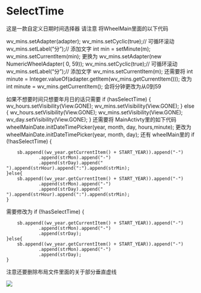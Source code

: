 # SelectTime
这是一款自定义日期时间选择器
请注意
将WheelMain里面的以下代码

wv_mins.setAdapter(adapter); 
wv_mins.setCyclic(true);// 可循环滚动 
wv_mins.setLabel(“分”);// 添加文字 
int min = setMinute(m); 
wv_mins.setCurrentItem(min); 
更换为 
wv_mins.setAdapter(new NumericWheelAdapter( 
0, 59)); 
wv_mins.setCyclic(true);// 可循环滚动 
wv_mins.setLabel(“分”);// 添加文字 
wv_mins.setCurrentItem(m); 
还需要将 
int minute = Integer.valueOf(adapter.getItem(wv_mins.getCurrentItem())); 
改为 
int minute = wv_mins.getCurrentItem(); 
会将分钟更改为从0到59 

如果不想要时间只想要年月日的话只需要 
if (hasSelectTime) { 
wv_hours.setVisibility(View.GONE); 
wv_mins.setVisibility(View.GONE);
    } else {
        wv_hours.setVisibility(View.GONE);
        wv_mins.setVisibility(View.GONE);
        wv_day.setVisibility(View.GONE);
    }
    还需要将 MainActivty里的如下代码 
wheelMainDate.initDateTimePicker(year, month, day, hours,minute); 
更改为 
wheelMainDate.initDateTimePicker(year, month, day); 
还有 wheelMain里的 
if (!hasSelectTime) {

        sb.append((wv_year.getCurrentItem() + START_YEAR)).append("-")
                .append(strMon).append("-")
                .append(strDay).append("  ").append(strHour).append(":").append(strMin);
    }else{
        sb.append((wv_year.getCurrentItem() + START_YEAR)).append("-")
                .append(strMon).append("-")
                .append(strDay).append("  ").append(strHour).append(":").append(strMin);
    }
需要修改为 
if (!hasSelectTime) {

        sb.append((wv_year.getCurrentItem() + START_YEAR)).append("-")
                .append(strMon).append("-")
                .append(strDay);
    }else{
        sb.append((wv_year.getCurrentItem() + START_YEAR)).append("-")
                .append(strMon).append("-")
                .append(strDay);
    }
   注意还要删除布局文件里面的关于部分垂直虚线
    

![](http://img.blog.csdn.net/20160908093143973)
